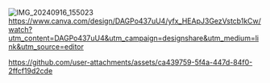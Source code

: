 ![IMG_20240916_155023](https://github.com/user-attachments/assets/3b7c4b8d-c9a4-4d80-b0ac-b396eeac3367)
https://www.canva.com/design/DAGPo437uU4/yfx_HEApJ3GezVstcb1kCw/watch?utm_content=DAGPo437uU4&utm_campaign=designshare&utm_medium=link&utm_source=editor

https://github.com/user-attachments/assets/ca439759-5f4a-447d-84f0-2ffcf19d2cde

